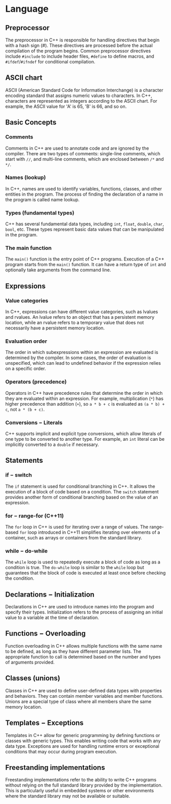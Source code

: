 # Language

## Preprocessor

The preprocessor in C++ is responsible for handling directives that begin with a hash sign (#). These directives are processed before the actual compilation of the program begins. Common preprocessor directives include `#include` to include header files, `#define` to define macros, and `#ifdef`/`#ifndef` for conditional compilation.

## ASCII chart

ASCII (American Standard Code for Information Interchange) is a character encoding standard that assigns numeric values to characters. In C++, characters are represented as integers according to the ASCII chart. For example, the ASCII value for 'A' is 65, 'B' is 66, and so on.

## Basic Concepts

### Comments

Comments in C++ are used to annotate code and are ignored by the compiler. There are two types of comments: single-line comments, which start with `//`, and multi-line comments, which are enclosed between `/*` and `*/`.

### Names (lookup)

In C++, names are used to identify variables, functions, classes, and other entities in the program. The process of finding the declaration of a name in the program is called name lookup.

### Types (fundamental types)

C++ has several fundamental data types, including `int`, `float`, `double`, `char`, `bool`, etc. These types represent basic data values that can be manipulated in the program.

### The main function

The `main()` function is the entry point of C++ programs. Execution of a C++ program starts from the `main()` function. It can have a return type of `int` and optionally take arguments from the command line.

## Expressions

### Value categories

In C++, expressions can have different value categories, such as lvalues and rvalues. An lvalue refers to an object that has a persistent memory location, while an rvalue refers to a temporary value that does not necessarily have a persistent memory location.

### Evaluation order

The order in which subexpressions within an expression are evaluated is determined by the compiler. In some cases, the order of evaluation is unspecified, which can lead to undefined behavior if the expression relies on a specific order.

### Operators (precedence)

Operators in C++ have precedence rules that determine the order in which they are evaluated within an expression. For example, multiplication (`*`) has higher precedence than addition (`+`), so `a * b + c` is evaluated as `(a * b) + c`, not `a * (b + c)`.

### Conversions − Literals

C++ supports implicit and explicit type conversions, which allow literals of one type to be converted to another type. For example, an `int` literal can be implicitly converted to a `double` if necessary.

## Statements

### if − switch

The `if` statement is used for conditional branching in C++. It allows the execution of a block of code based on a condition. The `switch` statement provides another form of conditional branching based on the value of an expression.

### for − range-for (C++11)

The `for` loop in C++ is used for iterating over a range of values. The range-based `for` loop introduced in C++11 simplifies iterating over elements of a container, such as arrays or containers from the standard library.

### while − do-while

The `while` loop is used to repeatedly execute a block of code as long as a condition is true. The `do-while` loop is similar to the `while` loop but guarantees that the block of code is executed at least once before checking the condition.

## Declarations − Initialization

Declarations in C++ are used to introduce names into the program and specify their types. Initialization refers to the process of assigning an initial value to a variable at the time of declaration.

## Functions − Overloading

Function overloading in C++ allows multiple functions with the same name to be defined, as long as they have different parameter lists. The appropriate function to call is determined based on the number and types of arguments provided.

## Classes (unions)

Classes in C++ are used to define user-defined data types with properties and behaviors. They can contain member variables and member functions. Unions are a special type of class where all members share the same memory location.

## Templates − Exceptions

Templates in C++ allow for generic programming by defining functions or classes with generic types. This enables writing code that works with any data type. Exceptions are used for handling runtime errors or exceptional conditions that may occur during program execution.

## Freestanding implementations

Freestanding implementations refer to the ability to write C++ programs without relying on the full standard library provided by the implementation. This is particularly useful in embedded systems or other environments where the standard library may not be available or suitable.

